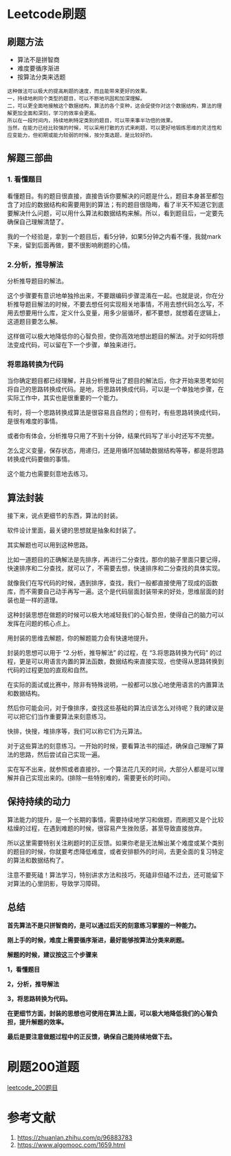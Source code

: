 # Leetcode刷题

## 刷题方法

- 算法不是拼智商
- 难度要循序渐进
- 按算法分类来选题

```angular2html
这种做法可以极大的提高刷题的速度，而且能带来更好的效果。
一，持续地刷同个类型的题目，可以不断地巩固和加深理解。
二，可以更全面地接触这个数据结构，算法的各个变种，这会促使你对这个数据结构，算法的理解更加全面和深刻，学习的效率会更高。
所以在一段时间内，持续地刷特定类别的题目，可以带来事半功倍的效果。
当然，在能力已经比较强的时候，可以采用打散的方式来刷题，可以更好地锻炼思维的灵活性和应变能力，但初期或能力较弱的时候，按分类选题，是比较好的。
```

## 解题三部曲

### **1. 看懂题目**

看懂题目。有的题目很直接，直接告诉你要解决的问题是什么，题目本身甚至都包含了对应的数据结构和需要用到的算法；有的题目很隐晦，看了半天不知道它到底要解决什么问题，可以用什么算法和数据结构来解。所以，看到题目后，一定要先确保自己理解清楚了。

我的一个经验是，拿到一个题目后，看5分钟，如果5分钟之内看不懂，我就mark 下来，留到后面再做，要不很影响刷题的心情。

### **2.分析，推导解法**

分析推导题目的解法。

这个步骤要有意识地单独拎出来，不要跟编码步骤混淆在一起。也就是说，你在分析推导题目解法的时候，不要去想任何实现相关地事情，不用去想代码怎么写，不用去想要用什么库，定义什么变量，用多少层循环，都不要想，就想着在逻辑上，这道题目要怎么解。

这样做可以极大地降低你的心智负担，使你高效地想出题目的解法。对于如何将想法变成代码，可以留在下一个步骤，单独来进行。

### **将思路转换为代码**

当你确定题目都已经理解，并且分析推导出了题目的解法后，你才开始来思考如何将自己的思路转换成代码。是地，将思路转换成代码，可以是一个单独地步骤，在实际工作中，其实也是很重要的一个能力。

有时，将一个思路转换成算法是很容易且自然的；但有时，有些思路转换成代码，是很有难度的事情。

或者你有体会，分析推导只用了不到十分钟，结果代码写了半小时还写不完整。

怎么定义变量，保存状态，用递归，还是用循环加辅助数据结构等等，都是将思路转换成代码要做的事情。

这个能力也需要刻意地去练习。

## **算法封装**

接下来，说点更细节的东西，算法的封装。

软件设计里面，最关键的思想就是抽象和封装了。

其实解题也可以用到这种思路。

比如一道题目的正确解法是先排序，再进行二分查找，那你的脑子里面只要记得，快速排序和二分查找，就可以了，不需要去想，快速排序和二分查找的具体实现。

就像我们在写代码的时候，遇到排序，查找，我们一般都直接使用了现成的函数库，而不需要自己动手再写一遍。这个是代码层面封装带来的好处，思维层面的封装也是一样的道理。

这种封装思想在做题的时候可以极大地减轻我们的心智负担，使得自己的脑力可以发挥在问题的核心点上。

用封装的思维去解题，你的解题能力会有快速地提升。

封装的思想可以用于 “2.分析，推导解法” 的过程，在 “3.将思路转换为代码” 的过程，更是可以用语言内置的算法函数，数据结构来直接实现，也使得从思路转换到代码的过程更加的直观和自然。

在实际的面试或比赛中，除非有特殊说明，一般都可以放心地使用语言的内置算法和数据结构。

然后你可能会问，对于像排序，查找这些基础的算法应该怎么对待呢？我的建议是可以把它们当作重要算法来刻意练习。

快排，快搜，堆排序等，我们可以称它们为元算法。

对于这些算法的刻意练习。一开始的时候，要看算法书的描述，确保自己理解了算法的思路，然后尝试自己实现一遍。

实在写不出来，就参照或者直接抄。一个算法花几天的时间，大部分人都是可以理解并自己实现出来的。(排除一些特别难的，需要更长的时间)。

## **保持持续的动力**

算法能力的提升，是一个长期的事情，需要持续地学习和做题，而刷题又是个比较枯燥的过程，在遇到难题的时候，很容易产生挫败感，甚至导致直接放弃。

所以这里需要特别关注刷题时的正反馈。如果你老是无法解出某个难度或某个类别的题目的时候，你就要考虑降低难度，或者安排额外的时间，去更全面的复习特定的算法和数据结构了。

注意不要死磕！算法学习，特别讲求方法和技巧，死磕非但磕不过去，还可能留下对算法的心里阴影，导致学习障碍。

## **总结**

**首先算法不是只拼智商的，是可以通过后天的刻意练习掌握的一种能力。**

**刚上手的时候，难度上需要循序渐进，最好能够按算法分类来刷题。**

**解题的时候，建议按这三个步骤来**

**1，看懂题目**

**2，分析，推导解法**

**3，将思路转换为代码。**

**在更细节方面，封装的思想也可使用在算法上面，可以极大地降低我们的心智负担，提升解题的效率。**

**最后是要注意做题过程中的正反馈，确保自己能持续地做下去。**

# 刷题200道题

[leetcode_200题目](./leetcode_200题目.md)



# 参考文献

1. https://zhuanlan.zhihu.com/p/96883783
2. https://www.algomooc.com/1659.html

